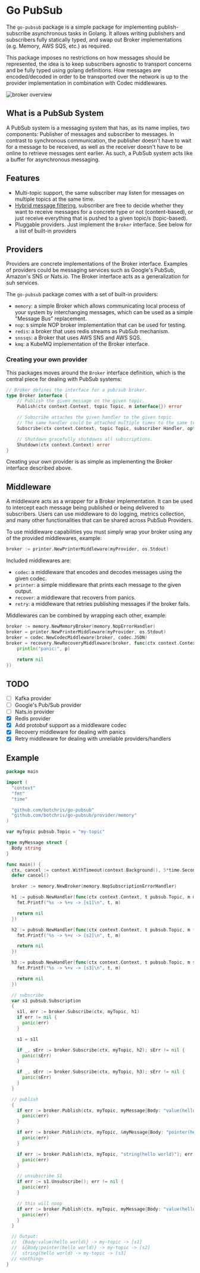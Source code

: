 # Go PubSub

The `go-pubsub` package is a simple package for implementing publish-subscribe
asynchronous tasks in Golang. It allows writing publishers and subscribers fully
statically typed, and swap out Broker implementations (e.g. Memory, AWS SQS, 
etc.) as required.

This package imposes no restrictions on how messages should be represented, the 
idea is to keep subscribers agnostic to transport concerns and be fully typed
using golang definitions. How messages are encoded/decoded in order to be
transported over the network is up to the provider implementation in 
combination with Codec middlewares.

![broker overview][broker-overview]

## What is a PubSub System

A PubSub system is a messaging system that has, as its name implies, two
components: Publisher of messages and subscriber to messages. In contrast to
synchronous communication, the publisher doesn't have to wait for a message to
be received, as well as the receiver doesn't have to be online to retrieve
messages sent earlier. As such, a PubSub system acts like a buffer for
asynchronous messaging.

## Features

- Multi-topic support, the same subscriber may listen for messages on
  multiple topics at the same time.
- [Hybrid message filtering][hybrid-filtering], subscriber are free to
  decide whether they want to receive messages for a concrete type or not
  (content-based), or just receive everything that is pushed to a given
  topic/s (topic-based).
- Pluggable providers. Just implement the `Broker` interface. See below for 
  a list of built-in providers

## Providers

Providers are concrete implementations of the Broker interface. Examples of
providers could be messaging services such as Google's PubSub, Amazon's SNS
or Nats.io. The Broker interface acts as a generalization for suh services.

The `go-pubsub` package comes with a set of built-in providers:

- `memory`: a simple Broker which allows communicating local process of your 
  system by interchanging messages, which can be used as a simple "Message 
  Bus" replacement.
- `nop`: s simple NOP broker implementation that can be used for testing.
- `redis`: a broker that uses redis streams as PubSub mechanism.
- `snssqs`: a Broker that uses AWS SNS and AWS SQS.
- `kmq`: a KubeMQ implementation of the Broker interface.

### Creating your own provider

This packages moves around the `Broker` interface definition, which is the 
central piece for dealing with PubSub systems:

```go
// Broker defines the interface for a pub/sub broker.
type Broker interface {
	// Publish the given message on the given topic.
	Publish(ctx context.Context, topic Topic, m interface{}) error

	// Subscribe attaches the given handler to the given topic.
	// The same handler could be attached multiple times to the same topic.
	Subscribe(ctx context.Context, topic Topic, subscriber Handler, option ...SubscribeOption) (Subscription, error)

	// Shutdown gracefully shutdowns all subscriptions.
	Shutdown(ctx context.Context) error
}
```

Creating your own provider is as simple as implementing the Broker interface 
described above.

## Middleware

A middleware acts as a wrapper for a Broker implementation. It can be used 
to intercept each message being published or being delivered to subscribers. 
Users can use middleware to do logging, metrics collection, and many other 
functionalities that can be shared across PubSub Providers.

To use middleware capabilities you must simply wrap your broker using any of 
the provided middlewares, example:

```go
broker := printer.NewPrinterMiddleware(myProvider, os.Stdout)
```

Included middlewares are:

- `codec`: a middleware that encodes and decodes messages using the given codec.
- `printer`: a simple middleware that prints each message to the given output.
- `recover`: a middleware that recovers from panics.
- `retry`: a middleware that retries publishing messages if the broker fails.

Middlewares can be combined by wrapping each other, example:

```go
broker := memory.NewMemoryBroker(memory.NopErrorHandler) 
broker = printer.NewPrinterMiddleware(myProvider, os.Stdout)
broker = codec.NewCodecMiddleware(broker, codec.JSON)
broker = recovery.NewRecoveryMiddleware(broker, func(ctx context.Context, p interface{}) error {
    println("panic:", p)
	
	return nil 
})
```

## TODO

- [ ] Kafka provider
- [ ] Google's Pub/Sub provider
- [ ] Nats.io provider
- [x] Redis provider
- [x] Add protobuf support as a middleware codec
- [x] Recovery middleware for dealing with panics
- [x] Retry middleware for dealing with unreliable providers/handlers

## Example

```go
package main

import (
  "context"
  "fmt"
  "time"

  "github.com/botchris/go-pubsub"
  "github.com/botchris/go-pubsub/provider/memory"
)

var myTopic pubsub.Topic = "my-topic"

type myMessage struct {
  Body string
}

func main() {
  ctx, cancel := context.WithTimeout(context.Background(), 5*time.Second)
  defer cancel()

  broker := memory.NewBroker(memory.NopSubscriptionErrorHandler)

  h1 := pubsub.NewHandler(func(ctx context.Context, t pubsub.Topic, m myMessage) error {
    fmt.Printf("%s -> %+v -> [s1]\n", t, m)

    return nil
  })

  h2 := pubsub.NewHandler(func(ctx context.Context, t pubsub.Topic, m *myMessage) error {
    fmt.Printf("%s -> %+v -> [s2]\n", t, m)

    return nil
  })

  h3 := pubsub.NewHandler(func(ctx context.Context, t pubsub.Topic, m string) error {
    fmt.Printf("%s -> %+v -> [s3]\n", t, m)

    return nil
  })

  // subscribe
  var s1 pubsub.Subscription
  {
    s1l, err := broker.Subscribe(ctx, myTopic, h1)
    if err != nil {
      panic(err)
    }

    s1 = s1l

    if _, sErr := broker.Subscribe(ctx, myTopic, h2); sErr != nil {
      panic(sErr)
    }

    if _, sErr := broker.Subscribe(ctx, myTopic, h3); sErr != nil {
      panic(sErr)
    }
  }

  // publish
  {
    if err := broker.Publish(ctx, myTopic, myMessage{Body: "value(hello world)"}); err != nil {
      panic(err)
    }

    if err := broker.Publish(ctx, myTopic, &myMessage{Body: "pointer(hello world)"}); err != nil {
      panic(err)
    }

    if err := broker.Publish(ctx, myTopic, "string(hello world)"); err != nil {
      panic(err)
    }

    // unsubscribe S1
    if err := s1.Unsubscribe(); err != nil {
      panic(err)
    }

    // this will noop
    if err := broker.Publish(ctx, myTopic, myMessage{Body: "value(hello world)"}); err != nil {
      panic(err)
    }
  }

  // Output:
  //  {Body:value(hello world)} -> my-topic -> [s1]
  //  &{Body:pointer(hello world)} -> my-topic -> [s2]
  //  string(hello world) -> my-topic -> [s3]
  // <nothing>
}
```

[broker-overview]: doc/broker.overview.png
[hybrid-filtering]: https://en.wikipedia.org/wiki/Publish%E2%80%93subscribe_pattern#Message_filtering
